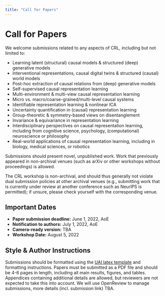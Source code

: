 ```yaml
---
title: "Call for Papers"
---
```


# Call for Papers

We welcome submissions related to any aspects of CRL, including but not limited to:

* Learning latent (structural) causal models & structured (deep) generative models
* Interventional representations, causal digital twins & structured (causal) world models
* Post-hoc extraction of causal relations from (deep) generative models
* Self-supervised causal representation learning
* Multi-environment & multi-view causal representation learning
* Micro vs. macro/coarse-grained/multi-level causal systems
* Identifiable representation learning & nonlinear ICA
* Uncertainty quantification in (causal) representation learning
* Group-theoretic & symmetry-based views on disentanglement
* Invariance & equivariance in representation learning
* Interdisciplinary perspectives on causal representation learning, including from cognitive science, psychology, (computational) neuroscience or philosophy
* Real-world applications of causal representation learning, including in biology, medical sciences, or robotics


Submissions should present novel, unpublished work. Work that previously appeared in non-archival venues (such as arXiv or other workshops without proceedings) is allowed.

The CRL workshop is non-archival, and should thus generally not violate dual submission policies at other archival venues (e.g., submitting work that is currently under review at another conference such as NeurIPS is permitted); if unsure, please check yourself with the corresponding venue.

## Important Dates

* **Paper submission deadline:** June 1, 2022, AoE
* **Notification to authors:** July 1, 2022, AoE
* **Camera-ready version:** TBA
* **Workshop Date:** August 5, 2022


## Style & Author Instructions

Submissions should be formatted using the [UAI latex template](https://www.auai.org/uai2022/formatting/uai2022-template.zip) and formatting instructions. Papers must be submitted as a PDF file and should be 4-6 pages in length, including all main results, figures, and tables. Appendices containing additional details are allowed, but reviewers are not expected to take this into account. 
We will use OpenReview to manage submissions, more details (incl. submission link) TBA.
